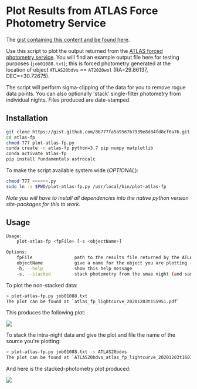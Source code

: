 # Plot Results from ATLAS Force Photometry Service

The [gist containing this content and be found here](https://gist.github.com/86777fa5a9567b7939e8d84fd8cf6a76).

Use this script to plot the output returned from the [ATLAS forced photometry service](https://fallingstar-data.com/forcedphot/). You will find an example output file here for testing purposes (`job01088.txt`); this is forced photometry generated at the location of object `ATLAS20bdvs` == `AT2020wol` (RA=29.86137, DEC=+30.72675).

The script will perform sigma-clipping of the data for you to remove rogue data points. You can also optionally 'stack' single-filter photometry from individual nights. Files produced are date-stamped.
 
## Installation

```bash
git clone https://gist.github.com/86777fa5a9567b7939e8d84fd8cf6a76.git atlas-fp
cd atlas-fp
chmod 777 plot-atlas-fp.py 
conda create -n atlas-fp python=3.7 pip numpy matplotlib
conda activate atlas-fp
pip install fundamentals astrocalc
```

To make the script available system wide (*OPTIONAL*):

```bash
chmod 777 <<<>>>.py
sudo ln -s $PWD/plot-atlas-fp.py /usr/local/bin/plot-atlas-fp
```

*Note you will have to install all dependencies into the native python version site-packages for this to work.*

## Usage

```bash
Usage:
    plot-atlas-fp <fpFile> [-s <objectName>]

Options:
    fpFile                path to the results file returned by the ATLAS FP service
    objectName            give a name for the object you are plotting (for plot title and filename)
    -h, --help            show this help message
    -s, --stacked         stack photometry from the smae night (and same filter)
```

To plot the non-stacked data:

```bash
> plot-atlas-fp.py job01088.txt
The plot can be found at `atlas_fp_lightcurve_20201203t155951.pdf`
```

This produces the following plot:

[![](https://live.staticflickr.com/65535/50676025996_8995a4345d_z.png)](https://live.staticflickr.com/65535/50676025996_8995a4345d_o.png)

To stack the intra-night data and give the plot and file the name of the source you're plotting:

```bash
> plot-atlas-fp.py job01088.txt -s ATLAS20bdvs
The plot can be found at `ATLAS20bdvs_atlas_fp_lightcurve_20201203t160321.pdf`
```

And here is the stacked-photometry plot produced:

[![](https://live.staticflickr.com/65535/50676033766_361b8c1f59_z.png)](https://live.staticflickr.com/65535/50676033766_361b8c1f59_o.png)

